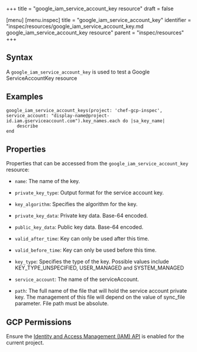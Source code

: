+++
title = "google_iam_service_account_key resource"
draft = false

[menu]
  [menu.inspec]
    title = "google_iam_service_account_key"
    identifier = "inspec/resources/google_iam_service_account_key.md google_iam_service_account_key resource"
    parent = "inspec/resources"
+++


## Syntax
A `google_iam_service_account_key` is used to test a Google ServiceAccountKey resource

## Examples
```
google_iam_service_account_keys(project: 'chef-gcp-inspec', service_account: "display-name@project-id.iam.gserviceaccount.com").key_names.each do |sa_key_name|
	describe 
end
```

## Properties
Properties that can be accessed from the `google_iam_service_account_key` resource:


  * `name`: The name of the key.

  * `private_key_type`: Output format for the service account key.

  * `key_algorithm`: Specifies the algorithm for the key.

  * `private_key_data`: Private key data. Base-64 encoded.

  * `public_key_data`: Public key data. Base-64 encoded.

  * `valid_after_time`: Key can only be used after this time.

  * `valid_before_time`: Key can only be used before this time.

  * `key_type`: Specifies the type of the key. Possible values include KEY_TYPE_UNSPECIFIED, USER_MANAGED and SYSTEM_MANAGED

  * `service_account`: The name of the serviceAccount.

  * `path`: The full name of the file that will hold the service account private key. The management of this file will depend on the value of sync_file parameter.  File path must be absolute.


## GCP Permissions

Ensure the [Identity and Access Management (IAM) API](https://console.cloud.google.com/apis/library/iam.googleapis.com/) is enabled for the current project.
